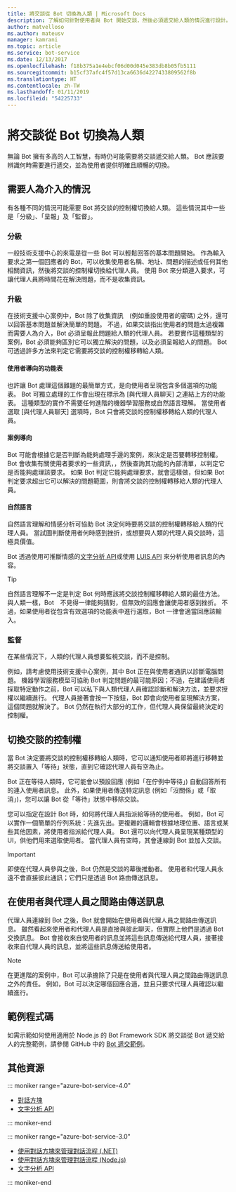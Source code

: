 ```yaml
---
title: 將交談從 Bot 切換為人類 | Microsoft Docs
description: 了解如何針對使用者與 Bot 開始交談，然後必須遞交給人類的情況進行設計。
author: matvelloso
ms.author: mateusv
manager: kamrani
ms.topic: article
ms.service: bot-service
ms.date: 12/13/2017
ms.openlocfilehash: f18b375a1e4ebcf06d00d045e383db8b05fb5111
ms.sourcegitcommit: b15cf37afc4f57d13ca6636d4227433809562f8b
ms.translationtype: HT
ms.contentlocale: zh-TW
ms.lasthandoff: 01/11/2019
ms.locfileid: "54225733"
---
```

# <a name="transition-conversations-from-bot-to-human"></a>將交談從 Bot 切換為人類

無論 Bot 擁有多高的人工智慧，有時仍可能需要將交談遞交給人類。 Bot 應該要辨識何時需要進行遞交，並為使用者提供明確且順暢的切換。

## <a name="scenarios-that-require-human-involvement"></a>需要人為介入的情況

有各種不同的情況可能需要 Bot 將交談的控制權切換給人類。 這些情況其中一些是「分級」、「呈報」及「監督」。 

### <a name="triage"></a>分級

一般技術支援中心的來電是從一些 Bot 可以輕鬆回答的基本問題開始。 作為輸入要求之第一個回應者的 Bot，可以收集使用者名稱、地址、問題的描述或任何其他相關資訊，然後將交談的控制權切換給代理人員。 使用 Bot 來分類連入要求，可讓代理人員將時間花在解決問題，而不是收集資訊。

### <a name="escalation"></a>升級

在技術支援中心案例中，Bot 除了收集資訊　(例如重設使用者的密碼) 之外，還可以回答基本問題並解決簡單的問題。 不過，如果交談指出使用者的問題太過複雜而需要人為介入，Bot 必須呈報此問題給人類的代理人員。 若要實作這種類型的案例，Bot 必須能夠區別它可以獨立解決的問題，以及必須呈報給人的問題。 Bot 可透過許多方法來判定它需要將交談的控制權移轉給人類。 

#### <a name="user-driven-menus"></a>使用者導向的功能表

也許讓 Bot 處理這個難題的最簡單方式，是向使用者呈現包含多個選項的功能表。 Bot 可獨立處理的工作會出現在標示為 [與代理人員聊天] 之連結上方的功能表。 這種類型的實作不需要任何進階的機器學習服務或自然語言理解。 當使用者選取 [與代理人員聊天] 選項時，Bot 只會將交談的控制權移轉給人類的代理人員。 

#### <a name="scenario-driven"></a>案例導向

Bot 可能會根據它是否判斷為能夠處理手邊的案例，來決定是否要轉移控制權。 Bot 會收集有關使用者要求的一些資訊，，然後查詢其功能的內部清單，以判定它是否能夠處理該要求。 如果 Bot 判定它能夠處理要求，就會這樣做，但如果 Bot 判定要求超出它可以解決的問題範圍，則會將交談的控制權轉移給人類的代理人員。

#### <a name="natural-language"></a>自然語言

自然語言理解和情感分析可協助 Bot 決定何時要將交談的控制權轉移給人類的代理人員。 當試圖判斷使用者何時感到挫折，或想要與人類的代理人員交談時，這極具價值。 
 
Bot 透過使用可推斷情感的<a href="https://www.microsoft.com/cognitive-services/en-us/text-analytics-api" target="blank">文字分析 API</a>或使用 <a href="https://www.luis.ai" target="_blank">LUIS API</a> 來分析使用者訊息的內容。 


> [!TIP]
> 自然語言理解不一定是判定 Bot 何時應該將交談控制權移轉給人類的最佳方法。 與人類一樣，Bot　不見得一律能夠猜對，但無效的回應會讓使用者感到挫折。 不過，如果使用者從包含有效選項的功能表中進行選取，Bot 一律會適當回應該輸入。 

### <a name="supervision"></a>監督

在某些情況下，人類的代理人員想要監視交談，而不是控制。

例如，請考慮使用技術支援中心案例，其中 Bot 正在與使用者通訊以診斷電腦問題。 機器學習服務模型可協助 Bot 判定問題的最可能原因；不過，在建議使用者採取特定動作之前，Bot 可以私下與人類代理人員確認診斷和解決方法，並要求授權以繼續進行。 代理人員接著會按一下按鈕，Bot 即會向使用者呈現解決方案，這個問題就解決了。 Bot 仍然在執行大部分的工作，但代理人員保留最終決定的控制權。 

## <a name="transitioning-control-of-the-conversation"></a>切換交談的控制權 

當 Bot 決定要將交談的控制權移轉給人類時，它可以通知使用者即將進行移轉並將交談置入「等待」狀態，直到它確認代理人員有空為止。 

Bot 正在等待人類時，它可能會以預設回應 (例如「在佇例中等待」) 自動回答所有的連入使用者訊息。 此外，如果使用者傳送特定訊息 (例如「沒關係」或「取消」)，您可以讓 Bot 從「等待」狀態中移除交談。

您可以指定在設計 Bot 時，如何將代理人員指派給等待的使用者。 例如，Bot 可以實作一個簡單的佇列系統：先進先出。更複雜的邏輯會根據地理位置、語言或某些其他因素，將使用者指派給代理人員。 Bot 還可以向代理人員呈現某種類型的 UI，供他們用來選取使用者。 當代理人員有空時，其會連線到 Bot 並加入交談。

> [!IMPORTANT]
> 即使在代理人員參與之後，Bot 仍然是交談的幕後推動者。 使用者和代理人員永遠不會直接彼此通訊；它們只是透過 Bot 路由傳送訊息。 

## <a name="routing-messages-between-user-and-agent"></a>在使用者與代理人員之間路由傳送訊息

代理人員連線到 Bot 之後，Bot 就會開始在使用者與代理人員之間路由傳送訊息。 雖然看起來使用者和代理人員是直接與彼此聊天，但實際上他們是透過 Bot 交換訊息。 Bot 會接收來自使用者的訊息並將這些訊息傳送給代理人員，接著接收來自代理人員的訊息，並將這些訊息傳送給使用者。 

> [!NOTE]
> 在更進階的案例中，Bot 可以承擔除了只是在使用者與代理人員之間路由傳送訊息之外的責任。 例如，Bot 可以決定哪個回應合適，並且只要求代理人員確認以繼續進行。

## <a name="sample-code"></a>範例程式碼

如需示範如何使用適用於 Node.js 的 Bot Framework SDK 將交談從 Bot 遞交給人的完整範例，請參閱 GitHub 中的 <a href="https://github.com/palindromed/Bot-HandOff" target="_blank">Bot 遞交範例</a>。

## <a name="additional-resources"></a>其他資源

::: moniker range="azure-bot-service-4.0"

- [對話方塊](v4sdk/bot-builder-dialog-manage-conversation-flow.md)
- <a href="https://www.microsoft.com/cognitive-services/en-us/text-analytics-api" target="blank">文字分析 API</a>

::: moniker-end

::: moniker range="azure-bot-service-3.0"

- [使用對話方塊來管理對話流程 (.NET)](~/dotnet/bot-builder-dotnet-manage-conversation-flow.md)
- [使用對話方塊來管理對話流程 (Node.js)](~/nodejs/bot-builder-nodejs-manage-conversation-flow.md)
- <a href="https://www.microsoft.com/cognitive-services/en-us/text-analytics-api" target="blank">文字分析 API</a>


::: moniker-end

